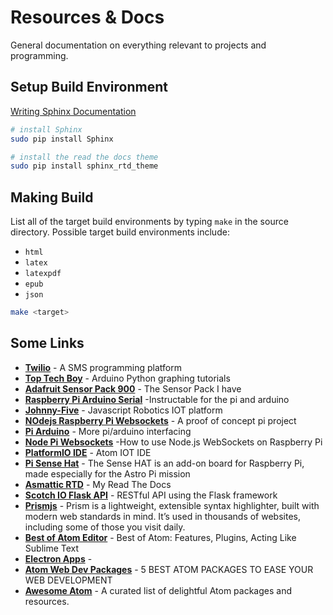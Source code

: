# Resources & Docs

General documentation on everything relevant to projects and programming.

## Setup Build Environment

[Writing Sphinx Documentation](https://matthewoldfield.com/reference/writing-documentation/)

``` bash
# install Sphinx
sudo pip install Sphinx

# install the read the docs theme
sudo pip install sphinx_rtd_theme

```

## Making Build

List all of the target build environments by typing `make` in the source directory. Possible target build environments include:

* `html`
* `latex`
* `latexpdf`
* `epub`
* `json`

``` bash
make <target>
```

## Some Links

* **[Twilio](https://www.twilio.com/console)** - A SMS programming platform
* **[Top Tech Boy](http://www.toptechboy.com/arduino/lesson-1-using-python-with-arduino/)** - Arduino Python graphing tutorials
* **[Adafruit Sensor Pack 900](https://www.adafruit.com/product/176)** - The Sensor Pack I have
* **[Raspberry Pi Arduino Serial](http://www.instructables.com/id/Raspberry-Pi-Arduino-Serial-Communication/)** -Instructable for the pi and arduino
* **[Johnny-Five](http://johnny-five.io/)** - Javascript Robotics IOT platform
* **[NOdejs Raspberry Pi Websockets](http://www.instructables.com/id/Easy-NodeJS-WebSockets-LED-Controller-for-Raspberr/)** - A proof of concept pi project
* **[Pi Arduino](https://create.arduino.cc/projecthub/sankarCheppali/interfacing-arduino-with-raspberry-pi-6d9870)** - More pi/arduino interfacing
* **[Node Pi Websockets](https://www.jaredwolff.com/blog/raspberry-pi-getting-interactive-with-your-server-using-websockets/)** -How to use Node.js WebSockets on Raspberry Pi
* **[PlatformIO IDE](https://atom.io/packages/platformio-ide)** - Atom IOT IDE
* **[Pi Sense Hat](https://www.raspberrypi.org/products/sense-hat/)** - The Sense HAT is an add-on board for Raspberry Pi, made especially for the Astro Pi mission
* **[Asmattic RTD](http://asmattic.readthedocs.io/)** - My Read The Docs
* **[Scotch IO Flask API](https://scotch.io/tutorials/build-a-restful-api-with-flask-the-tdd-way)** - RESTful API using the Flask framework
* **[Prismjs](http://prismjs.com/)** - Prism is a lightweight, extensible syntax highlighter, built with modern web standards in mind. It’s used in thousands of websites, including some of those you visit daily.
* **[Best of Atom Editor](https://scotch.io/bar-talk/best-of-atom-features-plugins-acting-like-sublime-text)** - Best of Atom: Features, Plugins, Acting Like Sublime Text
* **[Electron Apps](https://electron.atom.io/)** -
* **[Atom Web Dev Packages](https://www.dunebook.com/5-best-atom-packages-ease-your-web-development/)** - 5 BEST ATOM PACKAGES TO EASE YOUR WEB DEVELOPMENT
* **[Awesome Atom](https://github.com/mehcode/awesome-atom)** - A curated list of delightful Atom packages and resources.
